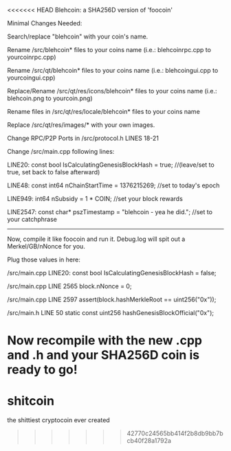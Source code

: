 <<<<<<< HEAD
Blehcoin: a SHA256D version of 'foocoin'


Minimal Changes Needed: 

Search/replace "blehcoin" with your coin's name.

Rename /src/blehcoin* files to your coins name (i.e.: blehcoinrpc.cpp to yourcoinrpc.cpp)

Rename /src/qt/blehcoin* files to your coins name (i.e.: blehcoingui.cpp to yourcoingui.cpp)

Replace/Rename /src/qt/res/icons/blehcoin* files to your coins name (i.e.: blehcoin.png to yourcoin.png)

Rename files in /src/qt/res/locale/blehcoin* files to your coins name

Replace /src/qt/res/images/* with your own images.

Change RPC/P2P Ports in /src/protocol.h LINES 18-21

Change /src/main.cpp following lines:

LINE20: const bool IsCalculatingGenesisBlockHash = true; //(leave/set to true, set back to false afterward)

LINE48: const int64 nChainStartTime = 1376215269; //set to today's epoch

LINE949: int64 nSubsidy = 1 * COIN; //set your block rewards

LINE2547: const char* pszTimestamp = "blehcoin - yea he did."; //set to your catchphrase

---------------------------------------------------------------------------------------------------------

Now, compile it like foocoin and run it. Debug.log will spit out a Merkel/GB/nNonce for you. 

Plug those values in here:

/src/main.cpp LINE20: const bool IsCalculatingGenesisBlockHash = false;

/src/main.cpp LINE 2565 block.nNonce   = 0;

/src/main.cpp LINE 2597 assert(block.hashMerkleRoot == uint256("0x"));

/src/main.h LINE 50 static const uint256 hashGenesisBlockOfficial("0x");

Now recompile with the new .cpp and .h and your SHA256D coin is ready to go!
=======
shitcoin
========

the shittiest cryptocoin ever created
>>>>>>> 42770c24565bb414f2b8db9bb7bcb40f28a1792a
